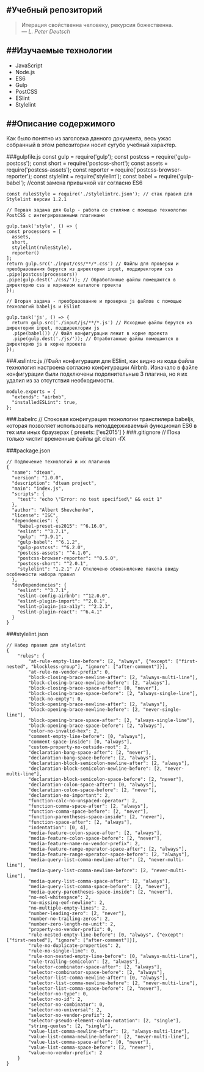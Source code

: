 #Учебный репозиторий
---

>Итерация свойственна человеку, рекурсия божественна.  
> — *L. Peter Deutsch*


##Изучаемые технологии
---

* JavaScript
* Node.js
* ES6
* Gulp
* PostCSS
* ESlint
* Stylelint

##Описание содержимого
---

Как было понятно из заголовка данного документа, весь ужас собранный в этом репозитории носит сугубо учебный характер.


###gulpfile.js
    const gulp = require('gulp');
    const postcss = require('gulp-postcss');
    const short = require('postcss-short');
    const assets = require('postcss-assets');
    const reporter = require('postcss-browser-reporter');
    const stylelint = require('stylelint');
    const babel = require('gulp-babel');
    //const замена привычной var согласно ES6

    const rulesStyle = require('./stylelintrc.json'); // стак правил для Stylelint версии 1.2.1

    // Первая задача для Gulp - работа со стилями с помощью технологии PostCSS c интегрированными плагинами

    gulp.task('style', () => {
    const processors = [
      assets,
      short,
      stylelint(rulesStyle),
      reporter()
    ];
    return gulp.src('./input/css/**/*.css') // Файлы для проверки и преобразования берутся из директории input, поддиректории css
    .pipe(postcss(processors))
    .pipe(gulp.dest('./css/')); // Обработанные файлы помещаются в директорию css в корневом каталоге проекта
    });

    // Вторая задача - преобразование и проверка js файлов с помощью технологий babeljs и ESlint

    gulp.task('js', () => {
      return gulp.src('./input/js/**/*.js') // Исходные файлы берутся из директории input, поддиректории js
      .pipe(babel()) // Файл конфигурации лежит в корне проекта
      .pipe(gulp.dest('./js/')); // Отработанные файлы помещаются в директорию js в корне проекта
    });

###.eslintrc.js
    //Файл конфигурации для ESlint, как видно из кода файла технология настроена согласно конфигурации Airbnb.
    Изначало в файле конфигурации были подключены подолнительные 3 плагина, но я их удалил из за отсутствия необходимости.

    module.exports = {
      "extends": "airbnb",
      "installedESLint": true,
    };

###.babelrc
    // Стоковая конфигурация технологии транспилера babeljs, которая позволяет использовать неподдерживаемый функционал ES6 в тех или иных браузерах
    {
        presets: ['es2015']
    }
###.gitignore
    // Пока только чистит временные файлы
    git clean -fX

###package.json

    // Подлючение технологий и их плагинов
    {
      "name": "dteam",
      "version": "1.0.0",
      "description": "dteam project",
      "main": "index.js",
      "scripts": {
        "test": "echo \"Error: no test specified\" && exit 1"
      },
      "author": "Albert Shevchenko",
      "license": "ISC",
      "dependencies": {
        "babel-preset-es2015": "^6.16.0",
        "eslint": "^3.7.1",
        "gulp": "^3.9.1",
        "gulp-babel": "^6.1.2",
        "gulp-postcss": "^6.2.0",
        "postcss-assets": "^4.1.0",
        "postcss-browser-reporter": "^0.5.0",
        "postcss-short": "^2.0.1",
        "stylelint": "1.2.1" // Отключено обновноление пакета ввиду особенности набора правил
      },
      "devDependencies": {
        "eslint": "^3.7.1",
        "eslint-config-airbnb": "^12.0.0",
        "eslint-plugin-import": "^2.0.1",
        "eslint-plugin-jsx-a11y": "^2.2.3",
        "eslint-plugin-react": "^6.4.1"
      }
    }
###stylelint.json

    // Набор правил для stylelint
    {
    	"rules": {
    		"at-rule-empty-line-before": [2, "always", {"except": ["first-nested", "blockless-group"], "ignore": ["after-comment"]}],
    		"at-rule-no-vendor-prefix": 0,
    		"block-closing-brace-newline-after": [2, "always-multi-line"],
    		"block-closing-brace-newline-before": [2, "always"],
    		"block-closing-brace-space-after": [0, "never"],
    		"block-closing-brace-space-before": [2, "always-single-line"],
    		"block-no-empty": 0,
    		"block-opening-brace-newline-after": [2, "always"],
    		"block-opening-brace-newline-before": [2, "never-single-line"],
    		"block-opening-brace-space-after": [2, "always-single-line"],
    		"block-opening-brace-space-before": [2, "always"],
    		"color-no-invalid-hex": 2,
    		"comment-empty-line-before": [0, "always"],
    		"comment-space-inside": [0, "always"],
    		"custom-property-no-outside-root": 2,
    		"declaration-bang-space-after": [2, "never"],
    		"declaration-bang-space-before": [2, "always"],
    		"declaration-block-semicolon-newline-after": [2, "always"],
    		"declaration-block-semicolon-newline-before": [2, "never-multi-line"],
    		"declaration-block-semicolon-space-before": [2, "never"],
    		"declaration-colon-space-after": [0, "always"],
    		"declaration-colon-space-before": [2, "never"],
    		"declaration-no-important": 2,
    		"function-calc-no-unspaced-operator": 2,
    		"function-comma-space-after": [2, "always"],
    		"function-comma-space-before": [2, "never"],
    		"function-parentheses-space-inside": [2, "never"],
    		"function-space-after": [2, "always"],
    		"indentation": [0, 4],
    		"media-feature-colon-space-after": [2, "always"],
    		"media-feature-colon-space-before": [2, "never"],
    		"media-feature-name-no-vendor-prefix": 2,
    		"media-feature-range-operator-space-after": [2, "always"],
    		"media-feature-range-operator-space-before": [2, "always"],
    		"media-query-list-comma-newline-after": [2, "never-multi-line"],
    		"media-query-list-comma-newline-before": [2, "never-multi-line"],
    		"media-query-list-comma-space-after": [2, "always"],
    		"media-query-list-comma-space-before": [2, "never"],
    		"media-query-parentheses-space-inside": [2, "never"],
    		"no-eol-whitespace": 2,
    		"no-missing-eof-newline": 2,
    		"no-multiple-empty-lines": 2,
    		"number-leading-zero": [2, "never"],
    		"number-no-trailing-zeros": 2,
    		"number-zero-length-no-unit": 2,
    		"property-no-vendor-prefix": 0,
    		"rule-nested-empty-line-before": [0, "always", {"except": ["first-nested"], "ignore": ["after-comment"]}],
    		"rule-no-duplicate-properties": 2,
    		"rule-no-single-line": 0,
    		"rule-non-nested-empty-line-before": [0, "always-multi-line"],
    		"rule-trailing-semicolon": [2, "always"],
    		"selector-combinator-space-after": [2, "always"],
    		"selector-combinator-space-before": [2, "always"],
    		"selector-list-comma-newline-after": [0, "always"],
    		"selector-list-comma-newline-before": [2, "never-multi-line"],
    		"selector-list-comma-space-before": [2, "never"],
    		"selector-no-type": 0,
    		"selector-no-id": 2,
    		"selector-no-combinator": 0,
    		"selector-no-universal": 2,
    		"selector-no-vendor-prefix": 2,
    		"selector-pseudo-element-colon-notation": [2, "single"],
    		"string-quotes": [2, "single"],
    		"value-list-comma-newline-after": [2, "always-multi-line"],
    		"value-list-comma-newline-before": [2, "never-multi-line"],
    		"value-list-comma-space-after": [0, "never"],
    		"value-list-comma-space-before": [2, "never"],
    		"value-no-vendor-prefix": 2
    	}
    }
